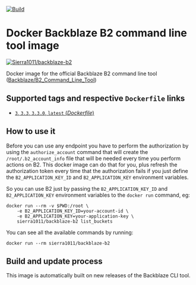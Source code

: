 [![Build](https://github.com/Sierra1011/backblaze-b2/actions/workflows/build.yml/badge.svg)](https://github.com/Sierra1011/backblaze-b2/actions/workflows/build.yml)
# Docker Backblaze B2 command line tool image

[![Sierra1011/backblaze-b2](http://dockeri.co/image/sierra1011/backblaze-b2)](https://registry.hub.docker.com/u/sierra1011/backblaze-b2/) 

Docker image for the official Backblaze B2 command line tool ([Backblaze/B2_Command_Line_Tool](https://github.com/Backblaze/B2_Command_Line_Tool))

## Supported tags and respective `Dockerfile` links

-	[`3`, `3.3`, `3.3.0`, `latest` (*Dockerfile*)](https://github.com/sierra1011/backblaze-b2/blob/master/Dockerfile)

## How to use it

Before you can use any endpoint you have to perform the authorization by using the `authorize_account` command that will create the `/root/.b2_account_info` file that will be needed every time you perform actions on B2.
This docker image can do that for you, plus refresh the authorization token every time that the authorization fails if you just define the `B2_APPLICATION_KEY_ID` and `B2_APPLICATION_KEY` environment variables.

So you can use B2 just by passing the `B2_APPLICATION_KEY_ID` and `B2_APPLICATION_KEY` environment variables to the `docker run` command, eg:

```
docker run --rm -v $PWD:/root \
    -e B2_APPLICATION_KEY_ID=your-account-id \
    -e B2_APPLICATION_KEY=your-application-key \
    sierra1011/backblaze-b2 list_buckets
```

You can see all the available commands by running:

```
docker run --rm sierra1011/backblaze-b2
```
## Build and update process

This image is automatically built on new releases of the Backblaze CLI tool.
